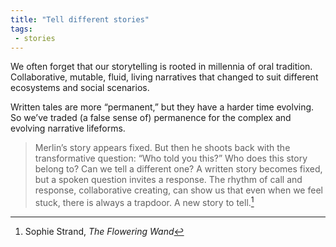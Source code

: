 ```yaml
---
title: "Tell different stories"
tags: 
 - stories
---
```


We often forget that our storytelling is rooted in millennia of oral tradition. Collaborative, mutable, fluid, living narratives that changed to suit different ecosystems and social scenarios. 

Written tales are more “permanent,” but they have a harder time evolving. So we’ve traded (a false sense of) permanence for the complex and evolving narrative lifeforms.

> Merlin’s story appears fixed. But then he shoots back with the transformative question: “Who told you this?” Who does this story belong to? Can we tell a different one? A written story becomes fixed, but a spoken question invites a response. The rhythm of call and response, collaborative creating, can show us that even when we feel stuck, there is always a trapdoor. A new story to tell.[^1]

[^1]: Sophie Strand, *The Flowering Wand*